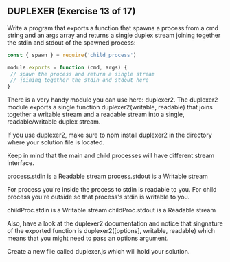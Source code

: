 ## DUPLEXER (Exercise 13 of 17)

Write a program that exports a function that spawns a process from a cmd
string and an args array and returns a single duplex stream joining
together the stdin and stdout of the spawned process:

```js
const { spawn } = require('child_process')

module.exports = function (cmd, args) {
 // spawn the process and return a single stream
 // joining together the stdin and stdout here
}
```

There is a very handy module you can use here: duplexer2. The duplexer2
module exports a single function duplexer2(writable, readable) that joins
together a writable stream and a readable stream into a single,
readable/writable duplex stream.

If you use duplexer2, make sure to npm install duplexer2 in the directory
where your solution file is located.

Keep in mind that the main and child processes will have different stream
interface.

process.stdin is a Readable stream
process.stdout is a Writable stream

For process you're inside the process to stdin is readable to you. For
child process you're outside so that process's stdin is writable to you.

childProc.stdin is a Writable stream
childProc.stdout is a Readable stream

Also, have a look at the duplexer2 documentation and notice that
singnature of the exported function is duplexer2([options], writable,
readable) which means that you might need to pass an options argument.

Create a new file called duplexer.js which will hold your solution.
